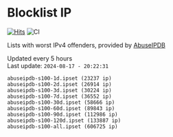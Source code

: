 # Blocklist IP

[![Hits](https://hits.seeyoufarm.com/api/count/incr/badge.svg?url=https%3A%2F%2Fgithub.com%2Fborestad%2Fblocklist-ip%2F&count_bg=%2379C83D&title_bg=%23555555&icon=&icon_color=%23E7E7E7&title=hits&edge_flat=false)](https://hits.seeyoufarm.com)  ![CI](https://img.shields.io/github/workflow/status/borestad/blocklist-ip/CI?style=flat-square)

Lists with worst IPv4 offenders, provided by [AbuseIPDB](https://www.abuseipdb.com/)

<!-- FOOTER-PLACEHOLDER -->
Updated every 5 hours<br>
Last update: `2024-08-17 - 20:22:31`
```
abuseipdb-s100-1d.ipset (23237 ip)
abuseipdb-s100-2d.ipset (26914 ip)
abuseipdb-s100-3d.ipset (30224 ip)
abuseipdb-s100-7d.ipset (36552 ip)
abuseipdb-s100-30d.ipset (58666 ip)
abuseipdb-s100-60d.ipset (89843 ip)
abuseipdb-s100-90d.ipset (112986 ip)
abuseipdb-s100-120d.ipset (133887 ip)
abuseipdb-s100-all.ipset (606725 ip)
```

